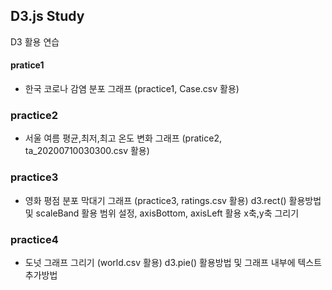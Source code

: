 ## D3.js Study

D3 활용 연습

#### pratice1

- 한국 코로나 감염 분포 그래프 (practice1, Case.csv 활용)

### practice2

- 서울 여름 평균,최저,최고 온도 변화 그래프 (pratice2, ta_20200710030300.csv 활용)

### practice3

- 영화 평점 분포 막대기 그래프 (practice3, ratings.csv 활용)
  d3.rect() 활용방법 및 scaleBand 활용 범위 설정, axisBottom, axisLeft 활용 x축,y축 그리기

### practice4

- 도넛 그래프 그리기 (world.csv 활용)
  d3.pie() 활용방법 및 그래프 내부에 텍스트 추가방법
